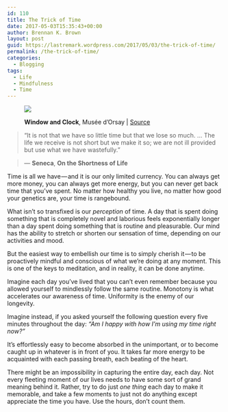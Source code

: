 ```yaml
---
id: 110
title: The Trick of Time
date: 2017-05-03T15:35:43+00:00
author: Brennan K. Brown
layout: post
guid: https://lastremark.wordpress.com/2017/05/03/the-trick-of-time/
permalink: /the-trick-of-time/
categories:
  - Blogging
tags:
  - Life
  - Mindfulness
  - Time
---
```

<figure class="wp-caption"> 

<img data-width="5162" data-height="3441" src="https://cdn-images-1.medium.com/max/2560/1*L0bb_m5eeXpGgEDsP3qgnQ.jpeg" /> <figcaption class="wp-caption-text">**Window and Clock**, Musée d’Orsay | <a href="https://commons.wikimedia.org/wiki/File:Window_and_clock,_Mus%C3%A9e_d%27Orsay_10_April_2013.jpg" target="_blank" rel="noopener noreferrer">Source</a></figcaption></figure> 

> “It is not that we have so little time but that we lose so much. … The life we receive is not short but we make it so; we are not ill provided but use what we have wastefully.”

> — **Seneca**, **On the Shortness of Life** 

<span>T</span>ime is all we have — and it is our only limited currency. You can always get more money, you can always get more energy, but you can never get back time that you’ve spent. No matter how healthy you live, no matter how good your genetics are, your time is rangebound.

What isn’t so transfixed is our _perception_ of time. A day that is spent doing something that is completely novel and laborious feels exponentially longer than a day spent doing something that is routine and pleasurable. Our mind has the ability to stretch or shorten our sensation of time, depending on our activities and mood.

But the easiest way to embellish our time is to simply cherish it — to be proactively mindful and conscious of what we’re doing at any moment. This is one of the keys to meditation, and in reality, it can be done anytime.

Imagine each day you’ve lived that you can’t even remember because you allowed yourself to mindlessly follow the same routine. Monotony is what accelerates our awareness of time. Uniformity is the enemy of our longevity.

Imagine instead, if you asked yourself the following question every five minutes throughout the day: _“Am I happy with how I’m using my time right now?”_

It’s effortlessly easy to become absorbed in the unimportant, or to become caught up in whatever is in front of you. It takes far more energy to be acquainted with each passing breath, each beating of the heart.

There might be an impossibility in capturing the entire day, each day. Not every fleeting moment of our lives needs to have some sort of grand meaning behind it. Rather, try to do just _one thing_ each day to make it memorable, and take a few moments to just not do anything except appreciate the time you have. Use the hours, don’t count them.